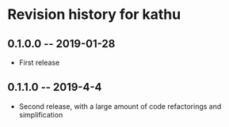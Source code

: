 # Revision history for kathu

## 0.1.0.0 -- 2019-01-28

* First release

## 0.1.1.0 -- 2019-4-4

* Second release, with a large amount of code refactorings and simplification